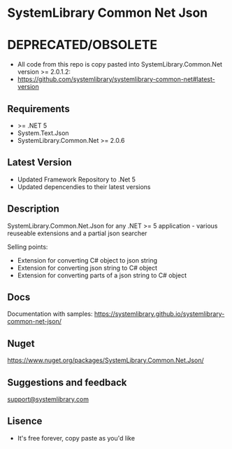 # SystemLibrary Common Net Json

# DEPRECATED/OBSOLETE
- All code from this repo is copy pasted into SystemLibrary.Common.Net version >= 2.0.1.2:
- https://github.com/systemlibrary/systemlibrary-common-net#latest-version

## Requirements
- &gt;= .NET 5
- System.Text.Json
- SystemLibrary.Common.Net &gt;= 2.0.6

## Latest Version
- Updated Framework Repository to .Net 5
- Updated depencendies to their latest versions

## Description
SystemLibrary.Common.Net.Json for any .NET &gt;= 5 application - various reuseable extensions and a partial json searcher

Selling points:
* Extension for converting C# object to json string
* Extension for converting json string to C# object
* Extension for converting parts of a json string to C# object

## Docs			
Documentation with samples:
https://systemlibrary.github.io/systemlibrary-common-net-json/

## Nuget
https://www.nuget.org/packages/SystemLibrary.Common.Net.Json/

## Suggestions and feedback
support@systemlibrary.com

## Lisence
- It's free forever, copy paste as you'd like
